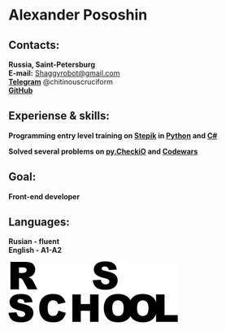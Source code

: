# **Alexander Pososhin**  


## **Contacts:** 

**Russia, Saint-Petersburg**  
**E-mail:** Shaggyrobot@gmail.com  
**[Telegram](https://t.me/chitinouscruciform)** @chitinouscruciform  
**[GitHub](https://github.com/ShaggyRobot)**
  
## **Experiense & skills:**  
**Programming entry level training on [Stepik](https://stepik.org)
in [Python](https://stepik.org/cert/743503) and [C#](https://stepik.org/cert/378778)**  

**Solved several problems on [py.CheckiO](https://py.checkio.org/user/shaggyrobot/) and [Codewars](https://www.codewars.com/users/shaggyrobot)**

## **Goal:**  
**Front-end developer**  

## **Languages:**  
**Rusian - fluent**  
**English - A1-A2**  

![RSSchool](https://raw.githubusercontent.com/ShaggyRobot/rsschool-cv/gh-pages/rs_school.png)

